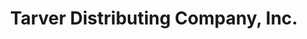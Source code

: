 ---
title: "Tarver Distributing Company, Inc."
url: /charleston/tarver-distributing-company-inc/
shop: Großhandel
---